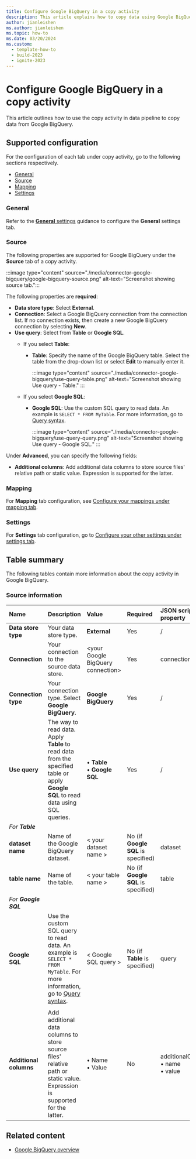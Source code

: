 ```yaml
---
title: Configure Google BigQuery in a copy activity
description: This article explains how to copy data using Google BigQuery.
author: jianleishen
ms.author: jianleishen
ms.topic: how-to
ms.date: 03/20/2024
ms.custom:
  - template-how-to
  - build-2023
  - ignite-2023
---
```


# Configure Google BigQuery in a copy activity

This article outlines how to use the copy activity in data pipeline to copy data from Google BigQuery.

## Supported configuration

For the configuration of each tab under copy activity, go to the following sections respectively.

- [General](#general)  
- [Source](#source)
- [Mapping](#mapping)
- [Settings](#settings)

### General

Refer to the [**General** settings](activity-overview.md#general-settings) guidance to configure the **General** settings tab.

### Source

The following properties are supported for Google BigQuery under the **Source** tab of a copy activity.

:::image type="content" source="./media/connector-google-bigquery/google-bigquery-source.png" alt-text="Screenshot showing source tab.":::

The following properties are **required**:

- **Data store type**: Select **External**.
- **Connection**:  Select a Google BigQuery connection from the connection list. If no connection exists, then create a new Google BigQuery connection by selecting **New**.
- **Use query**: Select from **Table** or **Google SQL**.
    - If you select **Table**:
      - **Table**: Specify the name of the Google BigQuery table. Select the table from the drop-down list or select **Edit** to manually enter it.

        :::image type="content" source="./media/connector-google-bigquery/use-query-table.png" alt-text="Screenshot showing Use query - Table." :::

    - If you select **Google SQL**:
      - **Google SQL**: Use the custom SQL query to read data. An example is `SELECT * FROM MyTable`. For more information, go to [Query syntax](https://cloud.google.com/bigquery/docs/reference/standard-sql/query-syntax).

        :::image type="content" source="./media/connector-google-bigquery/use-query-query.png" alt-text="Screenshot showing Use query - Google SQL." :::

Under **Advanced**, you can specify the following fields:

- **Additional columns**: Add additional data columns to store source files' relative path or static value. Expression is supported for the latter.

### Mapping

For **Mapping** tab configuration, see [Configure your mappings under mapping tab](copy-data-activity.md#configure-your-mappings-under-mapping-tab). 

### Settings

For **Settings** tab configuration, go to [Configure your other settings under settings tab](copy-data-activity.md#configure-your-other-settings-under-settings-tab).

## Table summary

The following tables contain more information about the copy activity in Google BigQuery.

### Source information

|Name |Description |Value|Required |JSON script property |
|:---|:---|:---|:---|:---|
|**Data store type**|Your data store type.| **External** |Yes|/|
|**Connection** |Your connection to the source data store.|\<your Google BigQuery connection> |Yes|connection|
|**Connection type** | Your connection type. Select **Google BigQuery**.|**Google BigQuery**|Yes |/|
|**Use query** |The way to read data. Apply **Table** to read data from the specified table or apply **Google SQL** to read data using SQL queries.|• **Table** <br>• **Google SQL** |Yes |/|
| *For **Table*** |  |  |  |  |
| **dataset name** | Name of the Google BigQuery dataset. |< your dataset name >  | No (if **Google SQL** is specified) | dataset |
| **table name** | 	Name of the table. | < your table name > | No (if **Google SQL** is specified) |table |
| *For **Google SQL*** |  |  |  |  |
| **Google SQL** | Use the custom SQL query to read data. An example is `SELECT * FROM MyTable`. For more information, go to [Query syntax](https://cloud.google.com/bigquery/docs/reference/standard-sql/query-syntax). |  < Google SQL query > |No (if **Table** is specified) | query|
|  |  |  |  |  |
| **Additional columns** | Add additional data columns to store source files' relative path or static value. Expression is supported for the latter. | • Name<br>• Value | No | additionalColumns:<br>• name<br>• value |

## Related content

- [Google BigQuery overview](connector-google-bigquery-overview.md)
